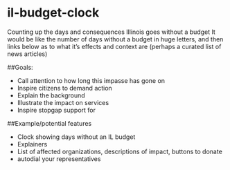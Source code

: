 # il-budget-clock
Counting up the days and consequences Illinois goes without a budget
It would be like the number of days without a budget in huge letters, and then links below as to what it’s effects and context are (perhaps a curated list of news articles)

##Goals: 
 - Call attention to how long this impasse has gone on
 - Inspire citizens to demand action
 - Explain the background
 - Illustrate the impact on services
 - Inspire stopgap support for 

##Example/potential features
 - Clock showing days without an IL budget
 - Explainers
 - List of affected organizations, descriptions of impact, buttons to donate
 - autodial your representatives

